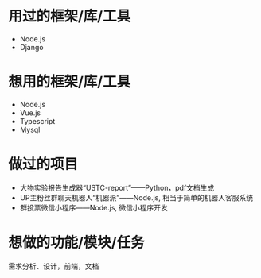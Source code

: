 # 用过的框架/库/工具

- Node.js
- Django

# 想用的框架/库/工具

- Node.js
- Vue.js
- Typescript
- Mysql

# 做过的项目

- 大物实验报告生成器“USTC-report”——Python，pdf文档生成
- UP主粉丝群聊天机器人“机器派”——Node.js, 相当于简单的机器人客服系统
- 群投票微信小程序——Node.js, 微信小程序开发

# 想做的功能/模块/任务

需求分析、设计，前端，文档
